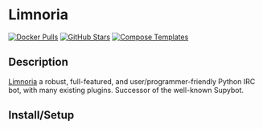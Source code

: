# Limnoria

[![Docker Pulls](https://img.shields.io/docker/pulls/linuxserver/limnoria?style=flat-square&color=607D8B&label=docker%20pulls&logo=docker)](https://hub.docker.com/r/linuxserver/limnoria)
[![GitHub Stars](https://img.shields.io/github/stars/linuxserver/docker-limnoria?style=flat-square&color=607D8B&label=github%20stars&logo=github)](https://github.com/linuxserver/docker-limnoria)
[![Compose Templates](https://img.shields.io/static/v1?style=flat-square&color=607D8B&label=compose&message=templates)](https://github.com/GhostWriters/DockSTARTer/tree/master/compose/.apps/limnoria)

## Description

[Limnoria](https://github.com/ProgVal/limnoria) a robust, full-featured, and user/programmer-friendly Python IRC bot, with many existing plugins. Successor of the well-known Supybot.

## Install/Setup
